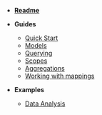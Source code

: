 * [__Readme__](/)

* __Guides__ 
    * [Quick Start](guides/quick-start)
    * [Models](guides/models)
    * [Querying](guides/querying)
    * [Scopes](guides/scopes)
    * [Aggregations](guides/aggregations)
    * [Working with mappings](guides/working-with-mappings)

* __Examples__
    * [Data Analysis](examples/data_analysis)